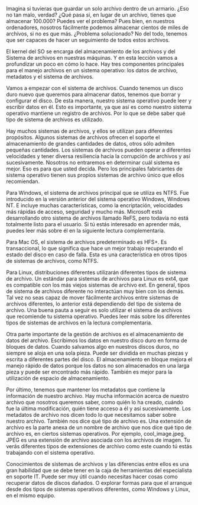 Imagina si tuvieras que guardar un solo archivo dentro de un armario. ¿Eso no tan malo, verdad? ¿Qué pasa si, en lugar de un archivo, tienes que almacenar 100.000? Puedes ver el problema? Pues bien, en nuestros ordenadores, nosotros fácilmente podemos almacenar cientos de miles de archivos, si no es que más. ¿Problema solucionado? No del todo, tenemos que ser capaces de hacer un seguimiento de todos estos archivos.

El kernel del SO se encarga del almacenamiento de los archivos y del Sistema de archivos en nuestras máquinas. Y en esta lección vamos a profundizar un poco en cómo lo hace. Hay tres componentes principales para el manejo archivos en un sistema operativo: los datos de archivo, metadatos y el sistema de archivos.

Vamos a empezar con el sistema de archivos. Cuando tenemos un disco duro nuevo que queremos para almacenar datos, tenemos que borrar y configurar el disco. De esta manera, nuestro sistema operativo puede leer y escribir datos en él. Esto es importante, ya que así es como nuestro sistema operativo mantiene un registro de archivos. Por lo que se debe saber qué tipo de sistema de archivos es utilizado.

Hay muchos sistemas de archivos, y ellos se utilizan para diferentes propósitos. Algunos sistemas de archivos ofrecen el soporte el almacenamiento de grandes cantidades de datos, otros sólo admiten pequeñas cantidades. Los sistemas de archivos pueden operar a diferentes velocidades y tener diversa resiliencia hacia la corrupción de archivos y así sucesivamente. Nosotros no entraremos en determinar cuál sistema es mejor. Eso es para que usted decida. Pero los principales fabricantes de sistema operativo tienen sus propios sistemas de archivo único que ellos recomiendan.

Para Windows, el sistema de archivos principal que se utiliza es NTFS. Fue introducido en la versión anterior del sistema operativo Windows, Windows NT. E incluye muchas características, como la encriptación, velocidades más rápidas de acceso, seguridad y mucho más. Microsoft está desarrollando otro sistema de archivos llamado ReFS, pero todavía no está totalmente listo para el usuario. Si tú estás interesado en aprender más, puedes leer más sobre él en la siguiente lectura complementaria.

Para Mac OS, el sistema de archivos predeterminado es HFS+. Es transaccional, lo que significa que hace un mejor trabajo recuperando el estado del disco en caso de falla. Esta es una característica en otros tipos de sistemas de archivos, como NTFS.

Para Linux, distribuciones diferentes utilizarán diferentes tipos de sistema de archivo. Un estándar para sistemas de archivos para Linux es ext4, que es compatible con los más viejos sistemas de archivo ext. En general, tipos de sistema de archivos diferente no interactúan muy bien con los demás. Tal vez no seas capaz de mover fácilmente archivos entre sistemas de archivos diferentes, lo anterior está dependiendo del tipo de sistema de archivo. Una buena pauta a seguir es solo utilizar el sistema de archivos que recomiende tu sistema operativo. Puedes leer más sobre los diferentes tipos de sistemas de archivos en la lectura complementaria.

Otra parte importante de la gestión de archivos es el almacenamiento de datos del archivo. Escribimos los datos en nuestro disco duro en forma de bloques de datos. Cuando salvamos algo en nuestros discos duros, no siempre se aloja en una sola pieza. Puede ser dividida en muchas piezas y escrita a diferentes partes del disco. El almacenamiento en bloque mejora el manejo rápido de datos porque los datos no son almacenados en una larga pieza y puede ser encontrado más rápido. También es mejor para la utilización de espacio de almacenamiento.

Por último, tenemos que mantener los metadatos que contiene la información de nuestro archivo. Hay mucha información acerca de nuestro archivo que nosotros queremos saber, como quién lo ha creado, cuándo fue la última modificación, quién tiene acceso a él y así sucesivamente. Los metadatos de archivo nos dicen todo lo que necesitamos saber sobre nuestro archivo. También nos dice qué tipo de archivo es. Una extensión de archivo es la parte anexa de un nombre de archivo que nos dice qué tipo de archivo es, en ciertos sistemas operativos. Por ejemplo, cool_image.jpeg. JPEG es una extensión de archivo asociada con los archivos de imagen. Tu verás diferentes tipos de extensiones de archivo como este cuando tú estás trabajando con el sistema operativo.

Conocimientos de sistemas de archivos y las diferencias entre ellos es una gran habilidad que se debe tener en la caja de herramientas del especialista en soporte IT. Puede ser muy útil cuando necesitas hacer cosas como recuperar datos de discos dañados. O explorar formas para que el arranque desde dos tipos de sistemas operativos diferentes, como Windows y Linux, en el mismo equipo.
